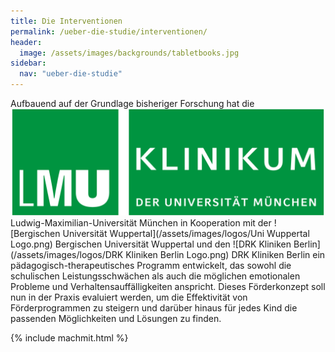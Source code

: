 ```yaml
---
title: Die Interventionen
permalink: /ueber-die-studie/interventionen/
header:
  image: /assets/images/backgrounds/tabletbooks.jpg
sidebar:
  nav: "ueber-die-studie"
---
```


Aufbauend auf der Grundlage bisheriger Forschung hat die ![Ludwig-Maximilian-Universität München](/assets/images/logos/KUM-logo_gruen_inv_klein.png) Ludwig-Maximilian-Universität München in Kooperation mit der ![Bergischen Universität Wuppertal](/assets/images/logos/Uni Wuppertal Logo.png) Bergischen Universität Wuppertal und den ![DRK Kliniken Berlin](/assets/images/logos/DRK Kliniken Berlin Logo.png) DRK Kliniken Berlin ein pädagogisch-therapeutisches Programm entwickelt, das sowohl die schulischen Leistungsschwächen als auch die möglichen emotionalen Probleme und Verhaltensauffälligkeiten anspricht. Dieses Förderkonzept soll nun in der Praxis evaluiert werden, um die Effektivität von Förderprogrammen zu steigern und darüber hinaus für jedes Kind die passenden Möglichkeiten und Lösungen zu finden.

{% include machmit.html %}
